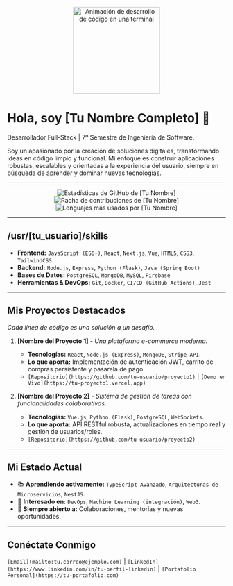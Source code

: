 <p align="center">
  <a href="https://github.com/tu-usuario-de-github">
    <img src="https://user-images.githubusercontent.com/73097560/115834477-dbab4500-a447-11eb-908a-139a6edaec5c.gif" alt="Animación de desarrollo de código en una terminal" width="auto" height="200" style="object-fit: cover;">
  </a>
</p>

# Hola, soy [Tu Nombre Completo] 👋

Desarrollador Full-Stack | 7º Semestre de Ingeniería de Software.

Soy un apasionado por la creación de soluciones digitales, transformando ideas en código limpio y funcional. Mi enfoque es construir aplicaciones robustas, escalables y orientadas a la experiencia del usuario, siempre en búsqueda de aprender y dominar nuevas tecnologías.

---

<p align="center">
  <img src="https://github-readme-stats.vercel.app/api?username=tu-usuario&show_icons=true&theme=tokyonight&hide_border=true&count_private=true" alt="Estadísticas de GitHub de [Tu Nombre]" />
  <img src="https://github-readme-streak-stats.herokuapp.com/?user=tu-usuario&theme=tokyonight&hide_border=true" alt="Racha de contribuciones de [Tu Nombre]" />
  <img src="https://github-readme-stats.vercel.app/api/top-langs/?username=tu-usuario&layout=compact&theme=tokyonight&hide_border=true" alt="Lenguajes más usados por [Tu Nombre]" />
</p>

---

## /usr/[tu_usuario]/skills

-   **Frontend:** `JavaScript (ES6+)`, `React`, `Next.js`, `Vue`, `HTML5`, `CSS3`, `TailwindCSS`
-   **Backend:** `Node.js`, `Express`, `Python (Flask)`, `Java (Spring Boot)`
-   **Bases de Datos:** `PostgreSQL`, `MongoDB`, `MySQL`, `Firebase`
-   **Herramientas & DevOps:** `Git`, `Docker`, `CI/CD (GitHub Actions)`, `Jest`

---

## Mis Proyectos Destacados

_Cada línea de código es una solución a un desafío._

1.  **[Nombre del Proyecto 1]** - _Una plataforma e-commerce moderna._
    * **Tecnologías:** `React`, `Node.js (Express)`, `MongoDB`, `Stripe API`.
    * **Lo que aporta:** Implementación de autenticación JWT, carrito de compras persistente y pasarela de pago.
    * `[Repositorio](https://github.com/tu-usuario/proyecto1)` | `[Demo en Vivo](https://tu-proyecto1.vercel.app)`

2.  **[Nombre del Proyecto 2]** - _Sistema de gestión de tareas con funcionalidades colaborativas._
    * **Tecnologías:** `Vue.js`, `Python (Flask)`, `PostgreSQL`, `WebSockets`.
    * **Lo que aporta:** API RESTful robusta, actualizaciones en tiempo real y gestión de usuarios/roles.
    * `[Repositorio](https://github.com/tu-usuario/proyecto2)`

---

## Mi Estado Actual

-   📚 **Aprendiendo activamente:** `TypeScript Avanzado`, `Arquitecturas de Microservicios`, `NestJS`.
-   🔭 **Interesado en:** `DevOps`, `Machine Learning (integración)`, `Web3`.
-   💬 **Siempre abierto a:** Colaboraciones, mentorías y nuevas oportunidades.

---

## Conéctate Conmigo

`[Email](mailto:tu.correo@ejemplo.com)` | `[LinkedIn](https://www.linkedin.com/in/tu-perfil-linkedin)` | `[Portafolio Personal](https://tu-portafolio.com)`

